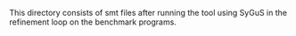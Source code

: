This directory consists of smt files after running the tool using SyGuS in the refinement loop on the benchmark programs.


